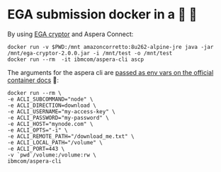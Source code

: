 # EGA submission docker in a :chestnut: :shell:

By using [EGA cryptor][ega-cryptor] and Aspera Connect:

```shell
docker run -v $PWD:/mnt amazoncorretto:8u262-alpine-jre java -jar /mnt/ega-cryptor-2.0.0.jar -i /mnt/test -o /mnt/test
docker run --rm  -it ibmcom/aspera-cli ascp
```

The arguments for the aspera cli are [passed as env vars on the official container docs][ibmcom/aspera-cli] :facepalm::

```shell
docker run --rm \
-e ACLI_SUBCOMMAND="node" \
-e ACLI_DIRECTION=download \
-e ACLI_USERNAME="my-access-key" \
-e ACLI_PASSWORD="my-password" \
-e ACLI_HOST="mynode.com" \
-e ACLI_OPTS="-i" \
-e ACLI_REMOTE_PATH="/download_me.txt" \
-e ACLI_LOCAL_PATH="/volume" \
-e ACLI_PORT=443 \
-v `pwd`/volume:/volume:rw \
ibmcom/aspera-cli
```

[ibmcom/aspera-cli]: https://hub.docker.com/r/ibmcom/aspera-cli/
[ega-cryptor]: https://ega-archive.org/submission/tools/egacryptor/
